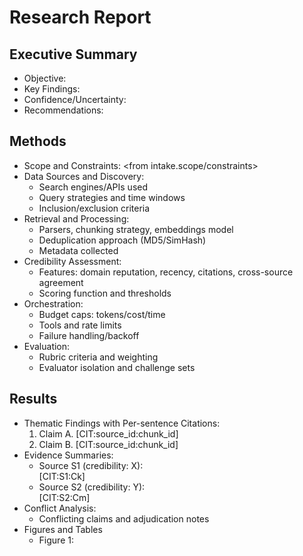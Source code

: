 # Research Report

## Executive Summary
- Objective: <fill from intake.objective>
- Key Findings: <brief bullet list>
- Confidence/Uncertainty: <summary>
- Recommendations: <actions>

## Methods
- Scope and Constraints: <from intake.scope/constraints>
- Data Sources and Discovery:
  - Search engines/APIs used
  - Query strategies and time windows
  - Inclusion/exclusion criteria
- Retrieval and Processing:
  - Parsers, chunking strategy, embeddings model
  - Deduplication approach (MD5/SimHash)
  - Metadata collected
- Credibility Assessment:
  - Features: domain reputation, recency, citations, cross-source agreement
  - Scoring function and thresholds
- Orchestration:
  - Budget caps: tokens/cost/time
  - Tools and rate limits
  - Failure handling/backoff
- Evaluation:
  - Rubric criteria and weighting
  - Evaluator isolation and challenge sets

## Results
- Thematic Findings with Per-sentence Citations:
  1. Claim A. [CIT:source_id:chunk_id]
  2. Claim B. [CIT:source_id:chunk_id]
- Evidence Summaries:
  - Source S1 (credibility: X): <summary> [CIT:S1:Ck]
  - Source S2 (credibility: Y): <summary> [CIT:S2:Cm]
- Conflict Analysis:
  - Conflicting claims and adjudication notes
- Figures and Tables
  - Figure 1: <title> (provenance: <artifact_id or URL>)
  - Table 1: <title> (provenance: <artifact_id or dataset version>)

## Discussion
- Interpretation of findings
- Limitations and potential biases
- Uncertainty quantification per claim
- Implications and alternatives

## Recommendations
- Actionable next steps with priority and rationale
- Risks and mitigations

## References
- Automatic bibliography (ordered by first citation)
  - [S1] Author, Title, Venue, Year, URL, Accessed date.
  - [S2] ...

## Appendix
- Intake Scope Card snapshot
- Tool usage and costs
- Reproduction guide (env, seeds, versions)
- Full lineage and artifact IDs